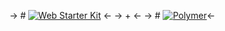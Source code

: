 -> # [![Web Starter Kit](https://cloud.githubusercontent.com/assets/170270/3343034/ceef6e92-f899-11e3-96b9-5d9d69d97a00.png)](https://github.com/google/web-starter-kit/releases/latest) <-
-> + <-
-> # [![Polymer](http://www.polymer-project.org/images/logos/p-logo.svg)](https://github.com/polymer)<-


